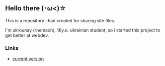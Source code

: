 ## Hello there (･ω<)☆

This is a repository i had created for sharing site files.

I'm ukrounay (rnemaoh), 16y.o. ukrainian student, so i started this project to get better at webdev.

### Links

- [current version](https://dev.nemeleon.com/static/)
